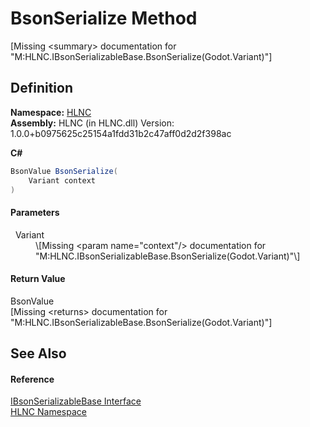 # BsonSerialize Method


\[Missing &lt;summary&gt; documentation for "M:HLNC.IBsonSerializableBase.BsonSerialize(Godot.Variant)"\]



## Definition
**Namespace:** <a href="N_HLNC">HLNC</a>  
**Assembly:** HLNC (in HLNC.dll) Version: 1.0.0+b0975625c25154a1fdd31b2c47aff0d2d2f398ac

**C#**
``` C#
BsonValue BsonSerialize(
	Variant context
)
```



#### Parameters
<dl><dt>  Variant</dt><dd>\[Missing &lt;param name="context"/&gt; documentation for "M:HLNC.IBsonSerializableBase.BsonSerialize(Godot.Variant)"\]</dd></dl>

#### Return Value
BsonValue  
\[Missing &lt;returns&gt; documentation for "M:HLNC.IBsonSerializableBase.BsonSerialize(Godot.Variant)"\]

## See Also


#### Reference
<a href="T_HLNC_IBsonSerializableBase">IBsonSerializableBase Interface</a>  
<a href="N_HLNC">HLNC Namespace</a>  
